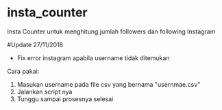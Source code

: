 # insta_counter
Insta Counter untuk menghitung jumlah followers dan following Instagram

#Update 27/11/2018
  - Fix error instagram apabila username tidak ditemukan

Cara pakai:
1. Masukan username pada file csv yang bernama "usernmae.csv"
2. Jalankan script nya
3. Tunggu sampai prosesnya selesai
